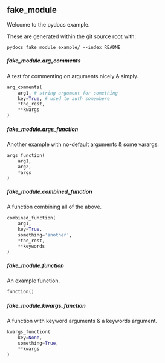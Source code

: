 ## fake_module

Welcome to the pydocs example.

These are generated within the git source root with:

```
pydocs fake_module example/ --index README
```

##### fake_module.arg_comments

A test for commenting on arguments nicely & simply.

```py
arg_comments(
    arg1, # string argument for something
    key=True, # used to auth somewhere
    *the_rest,
    **kwargs
)
```


##### fake_module.args_function

Another example with no-default arguments & some varargs.

```py
args_function(
    arg1,
    arg2,
    *args
)
```


##### fake_module.combined_function

A function combining all of the above.

```py
combined_function(
    arg1,
    key=True,
    something='another',
    *the_rest,
    **keywords
)
```


##### fake_module.function

An example function.

```py
function()
```


##### fake_module.kwargs_function

A function with keyword arguments & a keywords argument.

```py
kwargs_function(
    key=None,
    something=True,
    **kwargs
)
```
